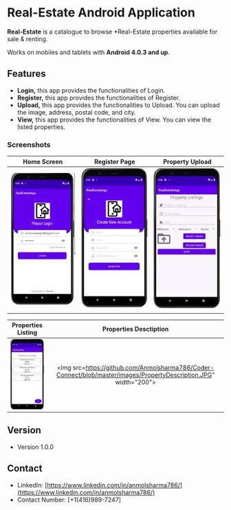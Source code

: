 # Real-Estate Android Application

**Real-Estate** is a catalogue to browse *Real-Estate properties available for sale & renting. 

Works on mobiles and tablets with **Android 4.0.3 and up**.

## Features

* **Login,** this app provides the functionalities of Login.
* **Register,** this app provides the functionalities of Register.
* **Upload,** this app provides the functionalities to Upload. You can upload the image, address, postal code, and city.
* **View,** this app provides the functionalities of View. You can view the listed properties.

### Screenshots

 Home Screen               |  Register Page            | Property Upload       
:-------------------------:|:-------------------------:|:-------------------------:
<img src="https://github.com/Anmolsharma786/Coder-Connect/blob/master/images/login.JPG" width="200">  | <img src="https://github.com/Anmolsharma786/Coder-Connect/blob/master/images/Register.JPG" width="200"> |  <img src="https://github.com/Anmolsharma786/Coder-Connect/blob/master/images/add.JPG" width="200">

Properties Listing         |  Properties Desctiption 
:-------------------------:|:-------------------------:
<img src="https://github.com/Anmolsharma786/Coder-Connect/blob/master/images/properties.JPG" width="200">  | <img src=https://github.com/Anmolsharma786/Coder-Connect/blob/master/images/PropertyDescription.JPG" width="200">

## Version 
* Version 1.0.0

## Contact
* LinkedIn: [https://www.linkedin.com/in/anmolsharma786/](https://www.linkedin.com/in/anmolsharma786/)
* Contact Number: [+1(416)989-7247]
